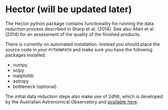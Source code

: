 Hector (will be updated later)
====

The Hector python package contains functionality for running the data reduction process described in Sharp et al. (2014). See also Allen et al. (2014) for an assessment of the quality of the finished products.

There is currently no automated installation. Instead you should place the source code in your `PYTHONPATH` and make sure you have the following packages installed:

* numpy
* scipy
* matplotlib
* astropy
* bottleneck (optional)

The initial data reduction steps also make use of 2dfdr, which is developed by the Australian Astronomical Observatory and [available here](http://www.aao.gov.au/science/software/2dfdr).
